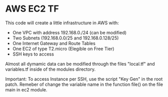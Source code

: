 # AWS EC2 TF

This code will create a little infrastructure in AWS with:

* One VPC with address 192.168.0./24 (can be modified)
* Two Subnets (192.168.0.0/25 and 192.168.0.128/25)
* One Internet Gateway and Route Tables
* One EC2 of type T2.micro (Elegible on Free Tier)
* SSH keys to access

Almost all dymamic data can be modified through the files "local.tf" and variables.tf inside of the modules directory.

Important: To access Instance per SSH, use the script "Key Gen" in the root patch. Remeber of change the variable name in the function file() on the file main in ec2 module. 